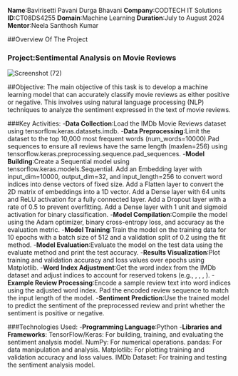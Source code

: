 **Name**:Bavirisetti Pavani Durga Bhavani
**Company**:CODTECH IT Solutions
**ID**:CT08DS4255
**Domain**:Machine Learning
**Duration**:July to August 2024
**Mentor**:Neela Santhosh Kumar

##Overview Of The Project
### Project:Sentimental Analysis on Movie Reviews 
![Screenshot (72)](https://github.com/user-attachments/assets/61998f88-a4d5-4f15-90ab-c9570409418b)

##Objective:
The main objective of this task is to develop a machine learning model that can accurately classify movie reviews as either positive or negative. This involves using natural language processing (NLP) techniques to analyze the sentiment expressed in the text of movie reviews.

###Key Activities:
-**Data Collection**:Load the IMDb Movie Reviews dataset using tensorflow.keras.datasets.imdb.
-**Data Preprocessing**:Limit the dataset to the top 10,000 most frequent words (num_words=10000).Pad sequences to ensure all reviews have the same length (maxlen=256) using tensorflow.keras.preprocessing.sequence.pad_sequences.
-**Model Building**:Create a Sequential model using tensorflow.keras.models.Sequential.
Add an Embedding layer with input_dim=10000, output_dim=32, and input_length=256 to convert word indices into dense vectors of fixed size.
Add a Flatten layer to convert the 2D matrix of embeddings into a 1D vector.
Add a Dense layer with 64 units and ReLU activation for a fully connected layer.
Add a Dropout layer with a rate of 0.5 to prevent overfitting.
Add a Dense layer with 1 unit and sigmoid activation for binary classification.
-**Model Compilation**:Compile the model using the Adam optimizer, binary cross-entropy loss, and accuracy as the evaluation metric.
-**Model Training**:Train the model on the training data for 10 epochs with a batch size of 512 and a validation split of 0.2 using the fit method.
-**Model Evaluation**:Evaluate the model on the test data using the evaluate method and print the test accuracy.
-**Results Visualization**:Plot training and validation accuracy and loss values over epochs using Matplotlib.
-**Word Index Adjustment**:Get the word index from the IMDb dataset and adjust indices to account for reserved tokens (e.g., <PAD>, <START>, <UNK>, <UNUSED>).
-**Example Review Processing**:Encode a sample review text into word indices using the adjusted word index.
Pad the encoded review sequence to match the input length of the model.
-**Sentiment Prediction**:Use the trained model to predict the sentiment of the preprocessed review and print whether the sentiment is positive or negative.

###Technologies Used:
-**Programming Language**:Python
-**Libraries and Frameworks**:
TensorFlow/Keras: For building, training, and evaluating the sentiment analysis model.
NumPy: For numerical operations.
pandas: For data manipulation and analysis.
Matplotlib: For plotting training and validation accuracy and loss values.
IMDb Dataset: For training and testing the sentiment analysis model.


